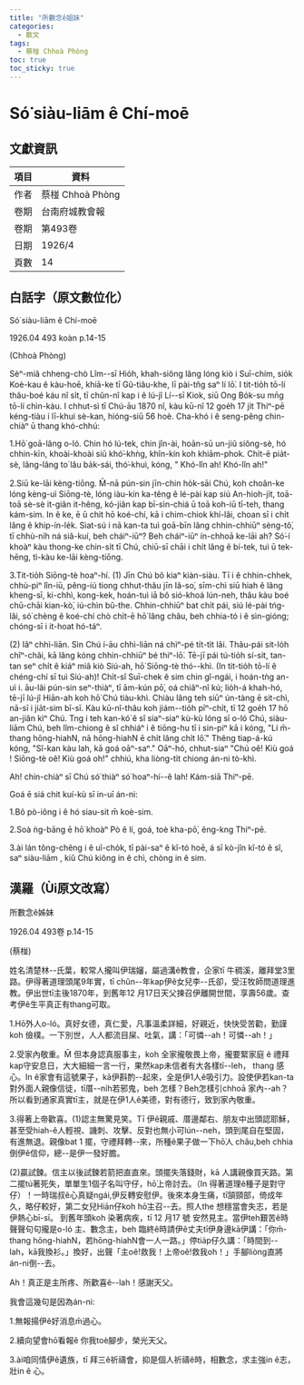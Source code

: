 ```yaml
---
title: "所數念ê姐妹"
categories:
  - 散文
tags:
  - 蔡椪 Chhoà Phòng
toc: true
toc_sticky: true
---
```


# Só͘ siàu-liām ê Chí-moē

## 文獻資訊

| 項目 | 資料 |
|---|---|
| 作者 | 蔡椪 Chhoà Phòng |
| 卷期 | 台南府城教會報 |
| 卷期 | 第493卷 |
| 日期 | 1926/4 |
| 頁數 | 14 |

## 白話字（原文數位化）

Só͘ siàu-liām ê Chí-moē

1926.04 493 koàn p.14-15

(Chhoà Phòng)

Sèⁿ-miâ chheng-chò Lîm--sī Hio̍h, khah-siông lâng lóng kiò i Suī-chím, sio̍k Koè-kau ê kàu-hoē, khiā-ke tī Gû-tiâu-khe, lī pài-tn̂g saⁿ lí lō͘. I tit-tio̍h tō-lí thâu-boé káu nî si̍t, tī chûn-nî kap i ê lú-jî Lí--sī Kiok, siū Ong Bo̍k-su mn̄g tō-lí chìn-kàu. I chhut-sì tī Chú-āu 1870 nî, kàu kū-nî 12 goe̍h 17 ji̍t Thiⁿ-pē kéng-tiàu i lī-khui sè-kan, hióng-siū 56 hoè. Cha-khó i ê seng-pêng chin-chiàⁿ ū thang khó-chhú:

1.Hō͘ goā-lâng o-ló. Chin hó lú-tek, chin jîn-ài, hoān-sū un-jiû siông-sè, hó chhin-kīn, khoài-khoài siū khó͘-khǹg, khîn-kín koh khiām-phok. Chi̍t-ē pia̍t-sè, lâng-lâng to͘ lâu ba̍k-sái, thó͘-khuì, kóng, " Khó-lîn ah! Khó-lîn ah!"

2.Siū ke-lāi kèng-tiōng. M̄-nā pún-sin jīn-chin ho̍k-sāi Chú, koh choân-ke lóng kèng-uì Siōng-tè, lóng iàu-kín ka-têng ê lé-pài kap siú An-hioh-ji̍t, toā- toā sè-sè it-giân it-hêng, kó-jiân kap bī-sìn-chiá ū toā koh-iū tī-teh, thang kám-sim. In ê ke, ē ū chit hō koé-chí, kā i chim-chiok khí-lâi, choan sī i chi̍t lâng ê khip-ín-le̍k. Siat-sú i nā kan-ta tuì goā-bīn lâng chhin-chhiūⁿ sèng-tô͘, tī chhù-ni̍h ná siâ-kuí, beh cháiⁿ-iūⁿ? Beh cháiⁿ-iūⁿ ín-chhoā ke-lāi ah? Só͘-í khoàⁿ kàu thong-ke chin-si̍t tī Chú, chiū-sī chāi i chi̍t lâng ê bí-tek, tuì ū tek-hēng, tì-kàu ke-lāi kèng-tiōng.

3.Tit-tio̍h Siōng-tè hoaⁿ-hí. (1) Jīn Chú bô kiaⁿ kiàn-siàu. Tī i ê chhin-chhek, chhù-piⁿ lîn-iū, pêng-iú tiong chhut-thâu jīn Iâ-so͘, sīm-chì siū hiah ê lâng kheng-sī, ki-chhì, kong-kek, hoán-tuì iā bô sió-khoá lún-neh, thâu kàu boé chū-chāi kian-kò͘, iú-chìn bû-the. Chhin-chhiūⁿ bat chi̍t pái, siú lé-pài tńg-lâi, só͘ chèng ê koé-chí chò chi̍t-ē hō͘ lâng châu, beh chhia-tó i ê sìn-gióng; chóng-sī i it-hoat hó-táⁿ.

(2) Iâⁿ chhì-liān. Sìn Chú í-āu chhì-liān ná chìⁿ-pé ti̍t-ti̍t lâi. Thâu-pái sit-lo̍h chîⁿ-châi, kā lâng kóng chhin-chhiūⁿ bé thiⁿ-lō͘. Tē-jī pái tú-tio̍h sí-sit, tan-tan seⁿ chi̍t ê kiáⁿ miâ kiò Siú-ah, hō͘ Siōng-tè thó--khì. (In tit-tio̍h tō-lí ê chéng-chí sī tuì Siú-ah)! Chi̍t-sî Suī-chek ê sim chin gî-ngái, i hoán-tǹg an-uì i. āu-lâi pún-sin seⁿ-thiàⁿ, tī ām-kún pō͘, oá chiâⁿ-nî kú; lio̍h-á khah-hó, tē-jī lú-jî Hiān-ah koh hō͘ Chú tiàu-khì. Chiàu lâng teh siūⁿ ún-tàng ē sit-chì, nā-sī i jia̍t-sim bī-sī. Kàu kū-nî-thâu koh jiám--tio̍h pīⁿ-chi̍t, tī 12 goe̍h 17 hō an-jiân kìⁿ Chú. Tng i teh kan-kó͘ ê sî siaⁿ-siaⁿ kù-kù lóng sī o-ló Chú, siàu-liām Chú, beh lîm-chiong ê sî chhiáⁿ i ê tiōng-hu tī i sin-piⁿ kā i kóng, "Lí m̄-thang hōng-hiahN, nā hōng-hiahN ē chi̍t lâng chi̍t lō͘." Thêng tiap-á-kú kóng, "Sî-kan kàu lah, kā goá oāⁿ-saⁿ." Oāⁿ-hó, chhut-siaⁿ "Chú oê! Kiù goá ! Siōng-tè oê! Kiù goá oh!" chhiú, kha liòng-ti̍t chiong án-ni tò-khì.

Ah! chin-chiàⁿ sī Chú só͘ thiàⁿ só͘ hoaⁿ-hí--ê lah! Kám-siā Thiⁿ-pē.

Goá ē siá chit kuí-kù sī in-uī án-ni:

1.Bô pò-iông i ê hó siau-sit m̄ koè-sim.

2.Soà ǹg-bāng ē hō͘ khoàⁿ Pò ê lí, goá, toè kha-pō͘, êng-kng Thiⁿ-pē.

3.ài lán tông-chêng i ê uî-cho̍k, tī pài-saⁿ ê kî-tó hoē, á sī kò-jîn kî-tó ê sî, saⁿ siàu-liām , kiû Chú kiông in ê chì, chòng in ê sim.

## 漢羅（Ùi原文改寫）

所數念ê姊妹

1926.04 493卷 p.14-15

(蔡椪)

姓名清楚林--氏葉，較常人攏叫伊瑞嬸，屬過溝ê教會，企家tī 牛稠溪，離拜堂3里路。伊得著道理頭尾9年實，tī chûn--年kap伊ê女兒李--氏卻，受汪牧師問道理進教。伊出世tī主後1870年，到舊年12 月17日天父揀召伊離開世間，享壽56歲。查考伊ê生平真正有thang可取。

1.Hō͘外人o-ló。真好女德，真仁愛，凡事溫柔詳細，好親近，快快受苦勸，勤謹koh 儉樸。一下別世，人人都流目屎、吐氣，講：「可憐--ah！可憐--ah！」

2.受家內敬重。M̄ 但本身認真服事主，koh 全家攏敬畏上帝，攏要緊家庭 ê 禮拜kap守安息日，大大細細一言一行，果然kap未信者有大各樣tī--leh， thang 感心。In ê家會有這號果子，kā伊斟酌--起來，全是伊1人ê吸引力。設使伊若kan-ta對外面人親像信徒，tī厝--ni̍h若邪鬼，beh 怎樣？Beh怎樣引chhoā 家內--ah？所以看到通家真實tī主，就是在伊1人ê美德，對有德行，致到家內敬重。

3.得著上帝歡喜。(1)認主無驚見笑。Tī 伊ê親戚、厝邊鄰右、朋友中出頭認耶穌，甚至受hiah-ê人輕視、譏刺、攻擊、反對也無小可lún--neh，頭到尾自在堅固，有進無退。親像bat 1 擺，守禮拜轉--來，所種ê果子做一下hō͘人 châu,beh chhia 倒伊ê信仰，總--是伊一發好膽。

(2)贏試鍊。信主以後試鍊若箭把直直來。頭擺失落錢財，kā 人講親像買天路。第二擺tú著死失，單單生1個子名叫守仔，hō͘上帝討去。（In 得著道理ê種子是對守仔）！一時瑞叔ê心真疑ngái,伊反轉安慰伊。後來本身生痛，tī頷頸部，倚成年久，略仔較好，第二女兒Hiān仔koh hō͘主召--去。照人the 想穩當會失志，若是伊熱心bī-sī。 到舊年頭koh 染著病疾，tī 12 月17 號 安然見主。當伊teh艱苦ê時聲聲句句攏是o-ló 主、數念主，beh 臨終ê時請伊ê丈夫tī伊身邊kā伊講：「你m̄-thang hōng-hiahN，若hōng-hiahN會一人一路。」停tia̍p仔久講：「時間到--lah，kā我換衫。」換好，出聲「主oê!救我！上帝oê!救我oh！」手腳liòng直將án-ni倒--去。

Ah！真正是主所疼、所歡喜ê--lah！感謝天父。

我會這幾句是因為án-ni:

1.無報揚伊ê好消息m̄過心。

2.續向望會hō͘看報ê 你我toè腳步，榮光天父。

3.ài咱同情伊ê遺族，tī 拜三ê祈禱會，抑是個人祈禱ê時，相數念，求主強in ê志，壯in ê 心。
